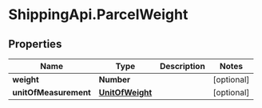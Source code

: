 # ShippingApi.ParcelWeight

## Properties

Name | Type | Description | Notes
------------ | ------------- | ------------- | -------------
**weight** | **Number** |  | [optional] 
**unitOfMeasurement** | [**UnitOfWeight**](UnitOfWeight.md) |  | [optional] 


